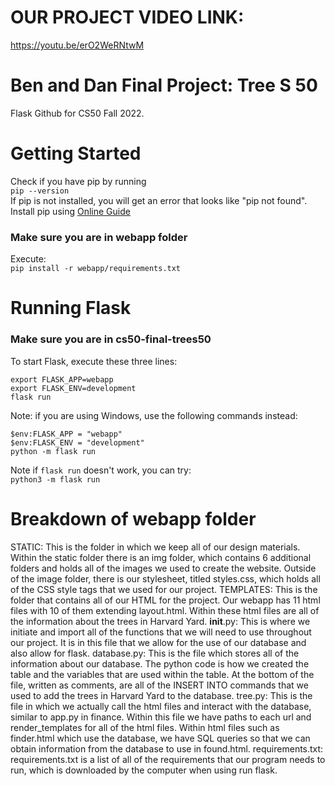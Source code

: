 # OUR PROJECT VIDEO LINK:
https://youtu.be/erO2WeRNtwM 

# Ben and Dan Final Project: Tree S 50

Flask Github for CS50 Fall 2022.

# Getting Started

Check if you have pip by running <br/>
`pip --version` <br/>
If pip is not installed, you will get an error that looks like "pip not found". Install pip using [Online Guide](https://www.geeksforgeeks.org/download-and-install-pip-latest-version/) <br/>
### Make sure you are in webapp folder

Execute: <br/>
`pip install -r webapp/requirements.txt`

# Running Flask

### Make sure you are in cs50-final-trees50

To start Flask, execute these three lines: <br/>

`export FLASK_APP=webapp` <br/>
`export FLASK_ENV=development` <br/>
`flask run`

Note: if you are using Windows, use the following commands instead: <br/>

`$env:FLASK_APP = "webapp"` <br/>
`$env:FLASK_ENV = "development"` <br/>
`python -m flask run`

Note if `flask run` doesn't work, you can try: <br/>
`python3 -m flask run`

# Breakdown of webapp folder
STATIC: This is the folder in which we keep all of our design materials. Within the static folder there is an img folder, which contains 6 additional folders and holds all of the images we used to create the website. Outside of the image folder, there is our stylesheet, titled styles.css, which holds all of the CSS style tags that we used for our project. 
TEMPLATES: This is the folder that contains all of our HTML for the project. Our webapp has 11 html files with 10 of them extending layout.html. Within these html files are all of the information about the trees in Harvard Yard. 
__init__.py: This is where we initiate and import all of the functions that we will need to use throughout our project. It is in this file that we allow for the use of our database and also allow for flask. 
database.py: This is the file which stores all of the information about our database. The python code is how we created the table and the variables that are used within the table. At the bottom of the file, written as comments, are all of the INSERT INTO commands that we used to add the trees in Harvard Yard to the database.
tree.py: This is the file in which we actually call the html files and interact with the database, similar to app.py in finance. Within this file we have paths to each url and render_templates for all of the html files. Within html files such as finder.html which use the database, we have SQL queries so that we can obtain information from the database to use in found.html. 
requirements.txt: requirements.txt is a list of all of the requirements that our program needs to run, which is downloaded by the computer when using run flask. 